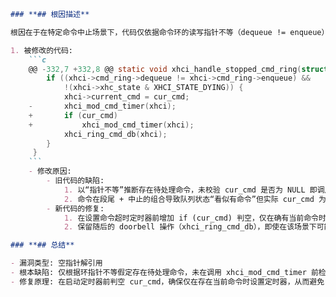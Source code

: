 ```markdown
### **## 根因描述**

根因在于在特定命令中止场景下，代码仅依据命令环的读写指针不等（dequeue != enqueue）就假定存在“当前命令”，并无条件启动命令超时定时器（xhci_mod_cmd_timer）。当命令提交在段末尾的最后一个可用 TRB 上时，入队指针会前移到随后的 Link TRB；若随后命令被中止，出队指针在处理中会前移到下一段的首个 TRB。此时虽然指针不等，但可能并不存在待处理命令（cur_cmd 为 NULL）。旧代码将 xhci->current_cmd 设为 cur_cmd（即 NULL）后仍调用 xhci_mod_cmd_timer()，在定时器设置过程中解引用了 NULL，导致内核崩溃（NULL 指针解引用）。

1. 被修改的代码:
    ```c
    @@ -332,7 +332,8 @@ static void xhci_handle_stopped_cmd_ring(struct xhci_hcd *xhci,
     	if ((xhci->cmd_ring->dequeue != xhci->cmd_ring->enqueue) &&
     	    !(xhci->xhc_state & XHCI_STATE_DYING)) {
     		xhci->current_cmd = cur_cmd;
    -		xhci_mod_cmd_timer(xhci);
    +		if (cur_cmd)
    +			xhci_mod_cmd_timer(xhci);
     		xhci_ring_cmd_db(xhci);
     	}
     }
    ```
    - 修改原因:
        - 旧代码的缺陷:
            1. 以“指针不等”推断存在待处理命令，未校验 cur_cmd 是否为 NULL 即调用 xhci_mod_cmd_timer()，触发 NULL 指针解引用。
            2. 命令在段尾 + 中止的组合导致队列状态“看似有命令”但实际 cur_cmd 为 NULL，暴露出上述假设不成立的问题。
        - 新代码的修复:
            1. 在设置命令超时定时器前增加 if (cur_cmd) 判空，仅在确有当前命令时启动定时器，避免对 NULL 的后续访问。
            2. 保留随后的 doorbell 操作（xhci_ring_cmd_db），即使在该场景下可能非必要，但不会产生副作用。

### **## 总结**

- 漏洞类型: 空指针解引用
- 根本缺陷: 仅根据环指针不等假定存在待处理命令，未在调用 xhci_mod_cmd_timer 前检查 cur_cmd
- 修复原理: 在启动定时器前判空 cur_cmd，确保仅在存在当前命令时设置定时器，从而避免 NULL 解引用
```